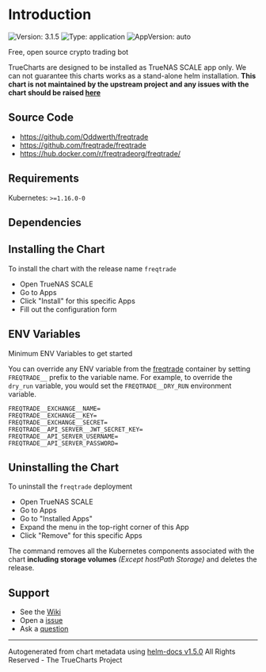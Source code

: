 # Introduction

![Version: 3.1.5](https://img.shields.io/badge/Version-3.1.5-informational?style=flat-square) ![Type: application](https://img.shields.io/badge/Type-application-informational?style=flat-square) ![AppVersion: auto](https://img.shields.io/badge/AppVersion-auto-informational?style=flat-square)

Free, open source crypto trading bot

TrueCharts are designed to be installed as TrueNAS SCALE app only. We can not guarantee this charts works as a
stand-alone helm installation.
**This chart is not maintained by the upstream project and any issues with the chart should be
raised [here](https://github.com/truecharts/apps/issues/new/choose)**

## Source Code

* <https://github.com/Oddwerth/freqtrade>
* <https://github.com/freqtrade/freqtrade>
* <https://hub.docker.com/r/freqtradeorg/freqtrade/>

## Requirements

Kubernetes: `>=1.16.0-0`

## Dependencies

## Installing the Chart

To install the chart with the release name `freqtrade`

- Open TrueNAS SCALE
- Go to Apps
- Click "Install" for this specific Apps
- Fill out the configuration form

## ENV Variables

Minimum ENV Variables to get started

You can override any ENV variable from
the [freqtrade](https://www.freqtrade.io/en/latest/docker_quickstart/#configuration) container by
setting ```FREQTRADE__``` prefix to the variable name. For example, to override the ```dry_run``` variable, you would
set the ```FREQTRADE__DRY_RUN``` environment variable.


```
FREQTRADE__EXCHANGE__NAME=
FREQTRADE__EXCHANGE__KEY=
FREQTRADE__EXCHANGE__SECRET=
FREQTRADE__API_SERVER__JWT_SECRET_KEY=
FREQTRADE__API_SERVER_USERNAME=
FREQTRADE__API_SERVER_PASSWORD=
```

## Uninstalling the Chart

To uninstall the `freqtrade` deployment

- Open TrueNAS SCALE
- Go to Apps
- Go to "Installed Apps"
- Expand the menu in the top-right corner of this App
- Click "Remove" for this specific Apps

The command removes all the Kubernetes components associated with the chart **including storage volumes** _(Except
hostPath Storage)_ and deletes the release.

## Support

- See the [Wiki](https://truecharts.org)
- Open a [issue](https://github.com/truecharts/apps/issues/new/choose)
- Ask a [question](https://github.com/truecharts/apps/discussions)

----------------------------------------------
Autogenerated from chart metadata using [helm-docs v1.5.0](https://github.com/norwoodj/helm-docs/releases/v1.5.0)
All Rights Reserved - The TrueCharts Project
